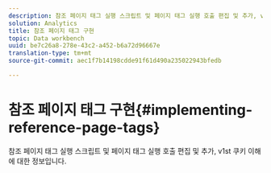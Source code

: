 ```yaml
---
description: 참조 페이지 태그 실행 스크립트 및 페이지 태그 실행 호출 편집 및 추가, v1st 쿠키 이해에 대한 정보입니다.
solution: Analytics
title: 참조 페이지 태그 구현
topic: Data workbench
uuid: be7c26a8-278e-43c2-a452-b6a72d96667e
translation-type: tm+mt
source-git-commit: aec1f7b14198cdde91f61d490a235022943bfedb

---
```



# 참조 페이지 태그 구현{#implementing-reference-page-tags}

참조 페이지 태그 실행 스크립트 및 페이지 태그 실행 호출 편집 및 추가, v1st 쿠키 이해에 대한 정보입니다.

